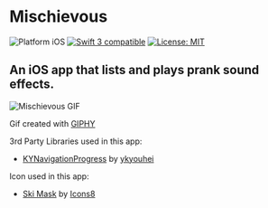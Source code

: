 # Mischievous

<img src="https://img.shields.io/badge/platform-iOS-blue.svg?style=flat" alt="Platform iOS" />
<a href="https://developer.apple.com/swift"><img src="https://img.shields.io/badge/swift3-compatible-4BC51D.svg?style=flat" alt="Swift 3 compatible" /></a>
<a href="https://raw.githubusercontent.com/candostdagdeviren/CDAlertView/master/LICENSE"><img src="http://img.shields.io/badge/license-MIT-blue.svg?style=flat" alt="License: MIT" /></a>

## An iOS app that lists and plays prank sound effects. 

![Mischievous GIF](http://i.giphy.com/d3pWU68cAnEAIYec.gif)

Gif created with [GIPHY](http://giphy.com)

3rd Party Libraries used in this app:
- [KYNavigationProgress](https://github.com/ykyouhei/KYNavigationProgress) by [ykyouhei](https://github.com/ykyouhei/)

Icon used in this app:
- [Ski Mask](https://icons8.com/web-app/30275/ski-mask#filled) by [Icons8](https://icons8.com)
